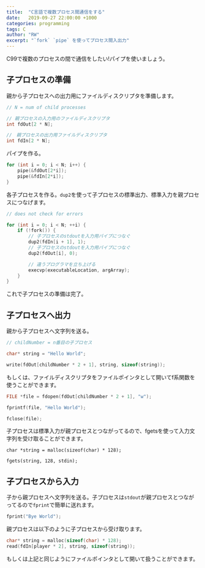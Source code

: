 ```yaml
---
title:  "C言語で複数プロセス間通信をする"
date:   2019-09-27 22:00:00 +1000
categories: programming
tags: C
author: "RW"
excerpt: "`fork` `pipe` を使ってプロセス間入出力"
---
```


C99で複数のプロセスの間で通信をしたい!パイプを使いましょう。

## 子プロセスの準備

親から子プロセスへの出力用にファイルディスクリプタを準備します。

```C
// N = num of child processes

// 親プロセスの入力用のファイルディスクリプタ
int fdOut[2 * N];

//　親プロセスの出力用ファイルディスクリプタ
int fdIn[2 * N];
```

パイプを作る。

```C
for (int i = 0; i < N; i++) {
    pipe(&fdOut[2*i]);
    pipe(&fdIn[2*i]);
}
```

各子プロセスを作る。`dup2`を使って子プロセスの標準出力、標準入力を親プロセスにつなげます。

```C
// does not check for errors

for (int i = 0; i < N; ++i) {
    if (!fork()) {
        // 子プロセスのstdoutを入力用パイプにつなぐ
        dup2(fdIn[i + 1], 1);
        // 子プロセスのstdoutを入力用パイプにつなぐ
        dup2(fdOut[i], 0);

        // 違うプログラマを立ち上げる
        execvp(executableLocation, argArray);
    }
}
```

これで子プロセスの準備は完了。

## 子プロセスへ出力

親から子プロセスへ文字列を送る。

```C
// childNumber = n番目の子プロセス

char* string = "Hello World";

write(fdOut[childNumber * 2 + 1], string, sizeof(string));
```

もしくは、ファイルディスクリプタをファイルポインタとして開いてf系関数を使うことができます。

```C
FILE *file = fdopen(fdOut[childNumber * 2 + 1], "w");

fprintf(file, "Hello World");

fclose(file);
```

子プロセスは標準入力が親プロセスとつながってるので、fgetsを使って入力文字列を受け取ることができます。

```
char *string = malloc(sizeof(char) * 128);

fgets(string, 128, stdin);
```

## 子プロセスから入力

子から親プロセスへ文字列を送る。子プロセスは`stdout`が親プロセスとつながってるので`fprint`で簡単に送れます。

```C
fprint("Bye World");
```

親プロセスは以下のように子プロセスから受け取ります。

```C
char* string = malloc(sizeof(char) * 128);
read(fdIn[player * 2], string, sizeof(string));
```

もしくは上記と同じようにファイルポインタとして開いて扱うことができます。